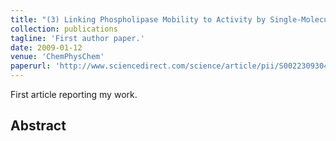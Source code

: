 ```yaml
---
title: "(3) Linking Phospholipase Mobility to Activity by Single-Molecule Wide-Field Microscopy"
collection: publications
tagline: 'First author paper.'
date: 2009-01-12
venue: 'ChemPhysChem'
paperurl: 'http://www.sciencedirect.com/science/article/pii/S0022309304006271'
---
```

First article reporting my work.

<h2> Abstract </h2>
<p align= "justify">
